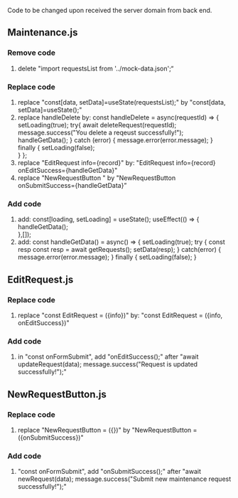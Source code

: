 Code to be changed upon received the server domain from back end.

## Maintenance.js

### Remove code

1. delete "import requestsList from '../mock-data.json';“

### Replace code

1. replace "const[data, setData]=useState(requestsList);" by "const[data, setData]=useState();"
2. replace handleDelete by:
   const handleDelete = async(requestId) => {
   setLoading(true);
   try{
   await deleteRequest(requestId);
   message.success("You delete a reqeust successfully!");
   handleGetData();
   } catch (error) {
   message.error(error.message);
   } finally {
   setLoading(false);  
    }
   };
3. replace "EditRequest info={record}" by: "EditRequest info={record} onEditSuccess={handleGetData}"
4. replace "NewRequestButton " by "NewRequestButton onSubmitSuccess={handleGetData}”

### Add code

1. add:
   const[loading, setLoading] = useState();
   useEffect(() => {
   handleGetData();  
   },[]);
2. add:
   const handleGetData() = async() => {
   setLoading(true);
   try {
   const resp const resp = await getRequests();
   setData(resp);
   } catch(error) {
   message.error(error.message);
   } finally {
   setLoading(false);
   }

## EditRequest.js

### Replace code

1. replace "const EditRequest = ({info})" by:
   "const EditRequest = ({info, onEditSuccess})"

### Add code

1. in "const onFormSubmit", add "onEditSuccess();" after
   "await updateRequest(data);
   message.success("Request is updated successfully!");"

## NewRequestButton.js

### Replace code

1. replace "NewRequestButton = ({})" by "NewRequestButton = ({onSubmitSuccess})"

### Add code

1. "const onFormSubmit", add "onSubmitSuccess();" after
   "await newRequest(data);
   message.success("Submit new maintenance request successfully!");"
